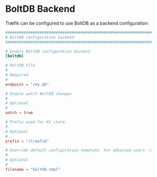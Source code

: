 # BoltDB Backend

Træfik can be configured to use BoltDB as a backend configuration:

```toml
################################################################
# BoltDB configuration backend
################################################################

# Enable BoltDB configuration backend
[boltdb]

# BoltDB file
#
# Required
#
endpoint = "/my.db"

# Enable watch BoltDB changes
#
# Optional
#
watch = true

# Prefix used for KV store.
#
# Optional
#
prefix = "/traefik"

# Override default configuration template. For advanced users :)
#
# Optional
#
filename = "boltdb.tmpl"
```
